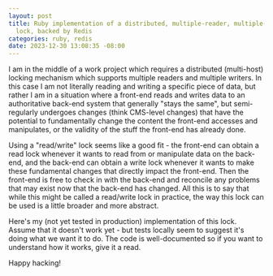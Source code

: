 ```yaml
---
layout: post
title: Ruby implementation of a distributed, multiple-reader, multiple-writer
  lock, backed by Redis
categories: ruby, redis
date: 2023-12-30 13:08:35 -08:00
---
```

I am in the middle of a work project which requires a distributed (multi-host) locking mechanism which supports multiple readers and multiple writers. In this case I am not literally reading and writing a specific piece of data, but rather I am in a situation where a front-end reads and writes data to an authoritative back-end system that generally "stays the same", but semi-regularly undergoes changes (think CMS-level changes) that have the potential to fundamentally change the content the front-end accesses and manipulates, or the validity of the stuff the front-end has already done.

Using a "read/write" lock seems like a good fit - the front-end can obtain a read lock whenever it wants to read from or manipulate data on the back-end, and the back-end can obtain a write lock whenever it wants to make these fundamental changes that directly impact the front-end. Then the front-end is free to check in with the back-end and reconcile any problems that may exist now that the back-end has changed. All this is to say that while this might be called a read/write lock in practice, the way this lock can be used is a little broader and more abstract.

Here's my (not yet tested in production) implementation of this lock. Assume that it doesn't work yet - but tests locally seem to suggest it's doing what we want it to do. The code is well-documented so if you want to understand how it works, give it a read.

<script src="https://gist.github.com/taylorthurlow/84d942b77adf9e1200260b7d64d7fdff.js"></script>

Happy hacking!
